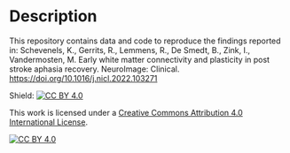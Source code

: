 # Description

This repository contains data and code to reproduce the findings reported in:  Schevenels, K., Gerrits, R., Lemmens, R., De Smedt, B., Zink, I., Vandermosten, M. Early white matter connectivity and plasticity in post stroke aphasia recovery. NeuroImage: Clinical. https://doi.org/10.1016/j.nicl.2022.103271

Shield: [![CC BY 4.0][cc-by-shield]][cc-by]

This work is licensed under a
[Creative Commons Attribution 4.0 International License][cc-by].

[![CC BY 4.0][cc-by-image]][cc-by]

[cc-by]: http://creativecommons.org/licenses/by/4.0/
[cc-by-image]: https://i.creativecommons.org/l/by/4.0/88x31.png
[cc-by-shield]: https://img.shields.io/badge/License-CC%20BY%204.0-lightgrey.svg
